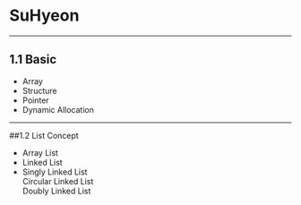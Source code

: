 # SuHyeon
***
## 1.1 Basic
* Array
* Structure
* Pointer
* Dynamic Allocation
***
##1.2 List
Concept
* Array List
* Linked List
* Singly Linked List    
  Circular Linked List    
  Doubly Linked List
